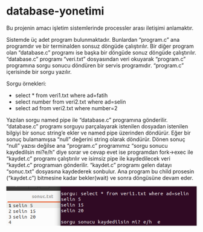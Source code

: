 # database-yonetimi

Bu projenin amacı işletim sistemlerinde processler arası iletişimi anlamaktır.  

Sistemde üç adet program bulunmaktadır. Bunlardan “program.c” ana programdır ve bir terminalden sonsuz döngüde çalıştırılır. Bir diğer program olan “database.c” programı ise başka bir döngüde sonuz döngüde çalıştırılır. “database.c” programı “veri.txt” dosyasından veri okuyarak “program.c” programına sorgu sonucu döndüren bir servis programıdır. “program.c” içerisinde bir sorgu yazılır.  

Sorgu örnekleri:  
* select * from veri1.txt where ad=fatih
* select number from veri2.txt where ad=selin
* select ad from veri2.txt where number=2  

Yazılan sorgu named pipe ile “database.c” programına gönderilir. “database.c” programı sorguyu parçalayarak istenilen dosyadan istenilen bilgiyi bir sonuc string’e ekler ve named pipe üzerinden döndürür. Eğer bir sonuç bulamamışsa “null” değerini string olarak döndürür. Dönen sonuç “null” yazısı değilse ana “program.c” programımız “sorgu sonucu kaydedilsin mi?e/h” diye sorar ve cevap evet ise programdan fork->exec ile “kaydet.c” programı çalıştırılır ve isimsiz pipe ile kaydedilecek veri “kaydet.c” programıan gönderilir. “kaydet.c” programı gelen datayı “sonuc.txt” dosyasına kaydederek sonbulur. Ana program bu child prosesin 
(“kaydet.c”) bitmesine kadar bekler(wait) ve sonra döngüsüne devam eder.    


![1](EkranCiktisi2.PNG)

